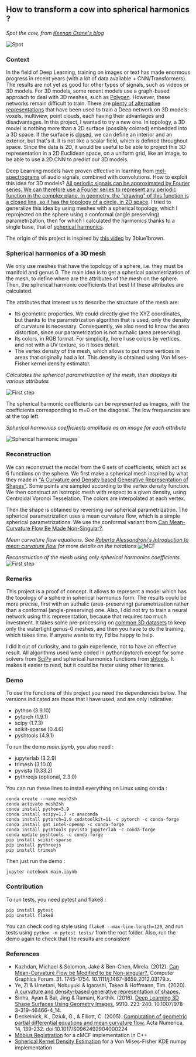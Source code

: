 ## How to transform a cow into spherical harmonics ?

*Spot the cow, from [Keenan Crane's blog](https://www.cs.cmu.edu/~kmcrane/Projects/ModelRepository/)*

![Spot](data/spot_img.png)

### Context

In the field of Deep Learning, training on images or text has made enormous progress in recent years (with a lot of data available + CNN/Transformers). The results are not yet as good for other types of signals, such as videos or 3D models. For 3D models, some recent models use a graph-based approach to deal with 3D meshes, such as [Polygen](https://towardsdatascience.com/generating-3d-models-with-polygen-and-pytorch-4895f3f61a2e). However, these networks remain difficult to train. There are [plenty of alternative representations](https://towardsdatascience.com/how-to-represent-3d-data-66a0f6376afb) that have been used to train a Deep network on 3D models: voxels, multiview, point clouds, each having their advantages and disadvantages. In this project, I wanted to try a new one. In topology, a 3D model is nothing more than a 2D surface (possibly colored) embedded into a 3D space. If the surface is [closed](https://en.wikipedia.org/wiki/Surface_%28topology%29#Closed_surfaces), we can define an interior and an exterior, but that's it. It is not like a scalar field, which is defined throughout space. Since the data is 2D, it would be useful to be able to project this 3D representation in a 2D Euclidean space, on a uniform grid, like an image, to be able to use a 2D CNN to predict our 3D models.

Deep Learning models have proven effective in learning from [mel-spectrograms](https://towardsdatascience.com/audio-deep-learning-made-simple-part-2-why-mel-spectrograms-perform-better-aad889a93505) of audio signals, combined with convolutions. How to exploit this idea for 3D models? [All periodic signals can be approximated by Fourier series. We can therefore use a Fourier series to represent any periodic function in the complex plane. In geometry, the "drawing" of this function is a closed line, so it has the topology of a circle, in 2D space](https://olgaritme.com/posts/drawing-with-the-fourier-series/index.html). I tried to generalize this idea by using meshes with a spherical topology, which I reprojected on the sphere using a conformal (angle preserving) parametrization, then for which I calculated the harmonics thanks to a single base, that of [spherical harmonics](https://en.wikipedia.org/wiki/Spherical_harmonics).


The origin of this project is inspired by [this video](https://youtu.be/r6sGWTCMz2k) by 3blue1brown.


### Spherical harmonics of a 3D mesh

We only use meshes that have the topology of a sphere, i.e. they must be manifold and genus 0. The main idea is to get a spherical parametrization of the mesh, to define where are the attributes of the mesh on the sphere. Then, the spherical harmonic coefficients that best fit these attributes are calculated.

The attributes that interest us to describe the structure of the mesh are:
- Its geometric properties. We could directly give the XYZ coordinates, but thanks to the parametrization algorithm that is used, only the density of curvature is necessary. Consequently, we also need to know the area distortion, since our parametrization is not authalic (area preserving).
- Its colors, in RGB format. For simplicity, here I use colors by vertices, and not with a UV texture, so it loses detail.
- The vertex density of the mesh, which allows to put more vertices in areas that originally had a lot. This density is obtained using Von Mises-Fisher kernel density estimator.

*Calculates the spherical parametrization of the mesh, then displays its various attributes*

![First step](data/1.gif)

The spherical harmonic coefficients can be represented as images, with the coefficients corresponding to m=0 on the diagonal. The low frequencies are at the top left.

*Spherical harmonics coefficients amplitude as an image for each attribute*

![Spherical harmonic images](data/shplot.png)

### Reconstruction

We can reconstruct the model from the 6 sets of coefficients, which act as 6 functions on the sphere. We first make a spherical mesh inspired by what they made in ["A Curvature and Density based Generative Representation of Shapes"](https://arxiv.org/pdf/2009.02494.pdf). Some points are sampled according to the vertex density function. We then construct an isotropic mesh with respect to a given density, using Centroidal Voronoi Tesselation. The colors are interpolated at each vertex.

Then the shape is obtained by reversing our spherical parametrization. The spherical parametrization uses a mean curvature flow, which is a simple spherical parametrizations. We use the conformal variant from [Can Mean-Curvature Flow Be Made Non-Singular?](https://arxiv.org/pdf/1203.6819.pdf).

*Mean curvature flow equations. See [Roberta Alessandroni's
Introduction to mean curvature flow](https://tsg.centre-mersenne.org/item/10.5802/tsg.267.pdf) for more details on the notations*
![MCF](data/mcf_equation.png)

*Reconstruction of the mesh using only spherical harmonics coefficients*
![First step](data/2.gif)

### Remarks

This project is a proof of concept. It allows to represent a model which has the topology of a sphere in spherical harmonics form. The results could be more precise, first with an authalic (area-preserving) parametrization rather than a conformal (angle-preserving) one. Also, I did not try to train a neural network using this representation, because that requires too much investment. It takes some pre-processing on [common 3D datasets](https://github.com/timzhang642/3D-Machine-Learning) to keep only the watertight genus-0 meshes, and then you have to do the training, which takes time. If anyone wants to try, I'd be happy to help.

I did it out of curiosity, and to gain experience, not to have an effective result. All algorithms used were coded in python/pytorch except for some solvers from [SciPy](https://scipy.org/) and spherical harmonics functions from [shtools](https://shtools.github.io/SHTOOLS/index.html). It makes it easier to read, but it could be faster using other libraries.

### Demo

To use the functions of this project you need the dependencies below. The versions indicated are those that I have used, and are only indicative.

- python (3.9.10)
- pytorch (1.9.1)
- scipy (1.7.3)
- scikit-sparse (0.4.6)
- pyshtools (4.9.1)

To run the demo *main.ipynb*, you also need :

- jupyterlab (3.2.9)
- trimesh (3.10.0)
- pyvista (0.33.2)
- pythreejs (optional, 2.3.0)

You can run these lines to install everything on Linux using conda :
```
conda create --name mesh2sh
conda activate mesh2sh
conda install python=3.9
conda install scipy=1.7 -c anaconda
conda install pytorch=1.9 cudatoolkit=11 -c pytorch -c conda-forge
conda install gmt intel-openmp -c conda-forge
conda install pyshtools pyvista jupyterlab -c conda-forge
conda update pyshtools -c conda-forge
pip install scikit-sparse
pip install pythreejs
pip install trimesh
```

Then just run the demo :
```
jupyter notebook main.ipynb
```

### Contribution

To run tests, you need pytest and flake8 :
```
pip install pytest
pip install flake8
```
You can check coding style using `flake8 --max-line-length=120`, and run tests using `python -m pytest tests/` from the root folder. Also, run the demo again to check that the results are consistent

### References

- Kazhdan, Michael & Solomon, Jake & Ben-Chen, Mirela. (2012). [Can Mean-Curvature Flow be Modified to be Non-singular?.](https://www.cs.jhu.edu/~misha/MyPapers/SGP12.pdf) Computer Graphics Forum. 31. 1745-1754. 10.1111/j.1467-8659.2012.03179.x.
- Ye, Zi & Umetani, Nobuyuki & Igarashi, Takeo & Hoffmann, Tim. (2020). [A curvature and density-based generative representation of shapes.](https://arxiv.org/pdf/2009.02494.pdf)
- Sinha, Ayan & Bai, Jing & Ramani, Karthik. (2016). [Deep Learning 3D Shape Surfaces Using Geometry Images.](https://link.springer.com/chapter/10.1007/978-3-319-46466-4_14) 9910. 223-240. 10.1007/978-3-319-46466-4_14.
- Deckelnick, K., Dziuk, G., & Elliott, C. (2005). [Computation of geometric partial differential equations and mean curvature flow.](https://www.maths.warwick.ac.uk/multiscale/MSPreprints/KD-GD-CME_GeoPdeFlow.pdf) Acta Numerica, 14, 139-232. doi:10.1017/S0962492904000224
- [Möbius Registration](https://github.com/mkazhdan/MoebiusRegistration) for a cMCF implementation in C++
- [Spherical Kernel Density Estimation](https://github.com/williamjameshandley/spherical_kde) for a Von Mises-Fisher KDE numpy implementation
